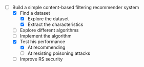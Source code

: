 
- [ ] Build a simple content-based filtering recommender system
	- [x] Find a dataset
		- [x] Explore the dataset
		- [x] Extract the characteristics
	- [ ] Explore different algorithms
	- [ ] Implement the algorithm
	- [x] Test his performance
		- [x] At recommending
		- [ ] At resisting poisoning attacks
	- [ ] Improve RS security